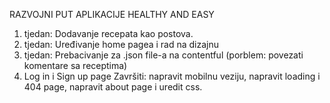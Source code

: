 RAZVOJNI PUT APLIKACIJE HEALTHY AND EASY
1. tjedan: Dodavanje recepata kao postova.
2. tjedan: Uređivanje home pagea i rad na dizajnu
3. tjedan: Prebacivanje za .json file-a na contentful (porblem: povezati komentare sa receptima)
4. Log in i Sign up page
   Završiti: napravit mobilnu veziju, napravit loading i 404 page, napravit about page i uredit css.
